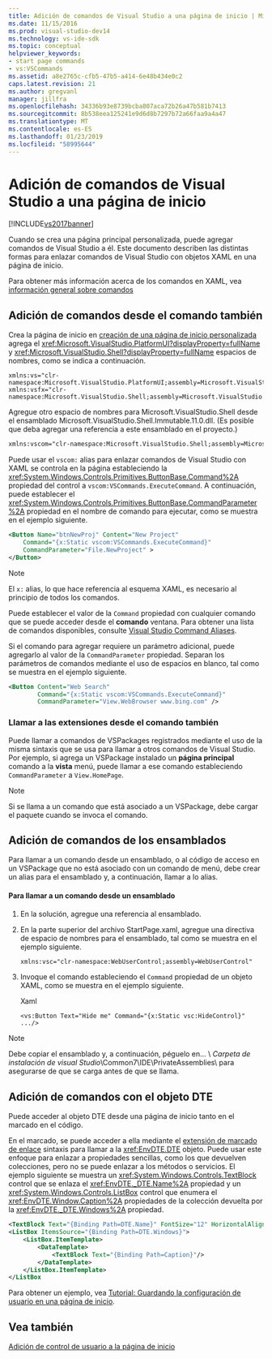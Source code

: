 ```yaml
---
title: Adición de comandos de Visual Studio a una página de inicio | Microsoft Docs
ms.date: 11/15/2016
ms.prod: visual-studio-dev14
ms.technology: vs-ide-sdk
ms.topic: conceptual
helpviewer_keywords:
- start page commands
- vs:VSCommands
ms.assetid: a8e2765c-cfb5-47b5-a414-6e48b434e0c2
caps.latest.revision: 21
ms.author: gregvanl
manager: jillfra
ms.openlocfilehash: 34336b93e8739bcba807aca72b26a47b581b7413
ms.sourcegitcommit: 8b538eea125241e9d6d8b7297b72a66faa9a4a47
ms.translationtype: MT
ms.contentlocale: es-ES
ms.lasthandoff: 01/23/2019
ms.locfileid: "58995644"
---
```

# <a name="adding-visual-studio-commands-to-a-start-page"></a>Adición de comandos de Visual Studio a una página de inicio
[!INCLUDE[vs2017banner](../includes/vs2017banner.md)]

Cuando se crea una página principal personalizada, puede agregar comandos de Visual Studio a él. Este documento describen las distintas formas para enlazar comandos de Visual Studio con objetos XAML en una página de inicio.  
  
 Para obtener más información acerca de los comandos en XAML, vea [información general sobre comandos](http://msdn.microsoft.com/library/bc208dfe-367d-426a-99de-52b7e7511e81)  
  
## <a name="adding-commands-from-the-command-well"></a>Adición de comandos desde el comando también  
 Crea la página de inicio en [creación de una página de inicio personalizada](../extensibility/creating-a-custom-start-page.md) agrega el <xref:Microsoft.VisualStudio.PlatformUI?displayProperty=fullName> y <xref:Microsoft.VisualStudio.Shell?displayProperty=fullName> espacios de nombres, como se indica a continuación.  
  
```  
xmlns:vs="clr-namespace:Microsoft.VisualStudio.PlatformUI;assembly=Microsoft.VisualStudio.Shell.14.0"  
xmlns:vsfx="clr-namespace:Microsoft.VisualStudio.Shell;assembly=Microsoft.VisualStudio.Shell.14.0"  
```  
  
 Agregue otro espacio de nombres para Microsoft.VisualStudio.Shell desde el ensamblado Microsoft.VisualStudio.Shell.Immutable.11.0.dll. (Es posible que deba agregar una referencia a este ensamblado en el proyecto.)  
  
```xml  
xmlns:vscom="clr-namespace:Microsoft.VisualStudio.Shell;assembly=Microsoft.VisualStudio.Shell.Immutable.11.0"  
```  
  
 Puede usar el `vscom:` alias para enlazar comandos de Visual Studio con XAML se controla en la página estableciendo la <xref:System.Windows.Controls.Primitives.ButtonBase.Command%2A> propiedad del control a `vscom:VSCommands.ExecuteCommand`. A continuación, puede establecer el <xref:System.Windows.Controls.Primitives.ButtonBase.CommandParameter%2A> propiedad en el nombre de comando para ejecutar, como se muestra en el ejemplo siguiente.  
  
```xml  
<Button Name="btnNewProj" Content="New Project"   
    Command="{x:Static vscom:VSCommands.ExecuteCommand}"  
    CommandParameter="File.NewProject" >  
</Button>  
```  
  
> [!NOTE]
>  El `x:` alias, lo que hace referencia al esquema XAML, es necesario al principio de todos los comandos.  
  
 Puede establecer el valor de la `Command` propiedad con cualquier comando que se puede acceder desde el **comando** ventana. Para obtener una lista de comandos disponibles, consulte [Visual Studio Command Aliases](../ide/reference/visual-studio-command-aliases.md).  
  
 Si el comando para agregar requiere un parámetro adicional, puede agregarlo al valor de la `CommandParameter` propiedad. Separan los parámetros de comandos mediante el uso de espacios en blanco, tal como se muestra en el ejemplo siguiente.  
  
```xml  
<Button Content="Web Search"   
        Command="{x:Static vscom:VSCommands.ExecuteCommand}"  
        CommandParameter="View.WebBrowser www.bing.com" />  
```  
  
### <a name="calling-extensions-from-the-command-well"></a>Llamar a las extensiones desde el comando también  
 Puede llamar a comandos de VSPackages registrados mediante el uso de la misma sintaxis que se usa para llamar a otros comandos de Visual Studio. Por ejemplo, si agrega un VSPackage instalado un **página principal** comando a la **vista** menú, puede llamar a ese comando estableciendo `CommandParameter` a `View.HomePage`.  
  
> [!NOTE]
>  Si se llama a un comando que está asociado a un VSPackage, debe cargar el paquete cuando se invoca el comando.  
  
## <a name="adding-commands-from-assemblies"></a>Adición de comandos de los ensamblados  
 Para llamar a un comando desde un ensamblado, o al código de acceso en un VSPackage que no está asociado con un comando de menú, debe crear un alias para el ensamblado y, a continuación, llamar a lo alias.  
  
#### <a name="to-call-a-command-from-an-assembly"></a>Para llamar a un comando desde un ensamblado  
  
1.  En la solución, agregue una referencia al ensamblado.  
  
2.  En la parte superior del archivo StartPage.xaml, agregue una directiva de espacio de nombres para el ensamblado, tal como se muestra en el ejemplo siguiente.  
  
    ```xml  
    xmlns:vsc="clr-namespace:WebUserControl;assembly=WebUserControl"  
    ```  
  
3.  Invoque el comando estableciendo el `Command` propiedad de un objeto XAML, como se muestra en el ejemplo siguiente.  
  
     Xaml  
  
    ```  
    <vs:Button Text="Hide me" Command="{x:Static vsc:HideControl}" .../>  
    ```  
  
> [!NOTE]
>  Debe copiar el ensamblado y, a continuación, péguelo en... \\ *Carpeta de instalación de visual Studio*\Common7\IDE\PrivateAssemblies\ para asegurarse de que se carga antes de que se llama.  
  
## <a name="adding-commands-with-the-dte-object"></a>Adición de comandos con el objeto DTE  
 Puede acceder al objeto DTE desde una página de inicio tanto en el marcado en el código.  
  
 En el marcado, se puede acceder a ella mediante el [extensión de marcado de enlace](http://msdn.microsoft.com/library/83d6e2a4-1b0c-4fc8-bd96-b5e98800ab63) sintaxis para llamar a la <xref:EnvDTE.DTE> objeto. Puede usar este enfoque para enlazar a propiedades sencillas, como los que devuelven colecciones, pero no se puede enlazar a los métodos o servicios. El ejemplo siguiente se muestra un <xref:System.Windows.Controls.TextBlock> control que se enlaza el <xref:EnvDTE._DTE.Name%2A> propiedad y un <xref:System.Windows.Controls.ListBox> control que enumera el <xref:EnvDTE.Window.Caption%2A> propiedades de la colección devuelta por la <xref:EnvDTE._DTE.Windows%2A> propiedad.  
  
```xml  
<TextBlock Text="{Binding Path=DTE.Name}" FontSize="12" HorizontalAlignment="Center"/>  
<ListBox ItemsSource="{Binding Path=DTE.Windows}">  
    <ListBox.ItemTemplate>  
        <DataTemplate>  
            <TextBlock Text="{Binding Path=Caption}"/>  
        </DataTemplate>  
    </ListBox.ItemTemplate>  
</ListBox  
```  
  
 Para obtener un ejemplo, vea [Tutorial: Guardando la configuración de usuario en una página de inicio](../extensibility/walkthrough-saving-user-settings-on-a-start-page.md).  
  
## <a name="see-also"></a>Vea también  
 [Adición de control de usuario a la página de inicio](../extensibility/adding-user-control-to-the-start-page.md)
